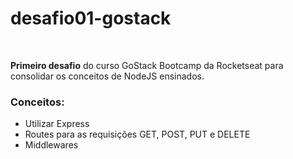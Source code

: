<h1> desafio01-gostack </h1>
<br>
<p><strong>Primeiro desafio</strong> do curso GoStack Bootcamp da Rocketseat para consolidar os conceitos de NodeJS ensinados.</p>

<h3><strong>Conceitos:</strong></h3>

<ul>
  <li>Utilizar Express</li>
  <li>Routes para as requisições GET, POST, PUT e DELETE</li>
  <li>Middlewares</li>
</ul>
